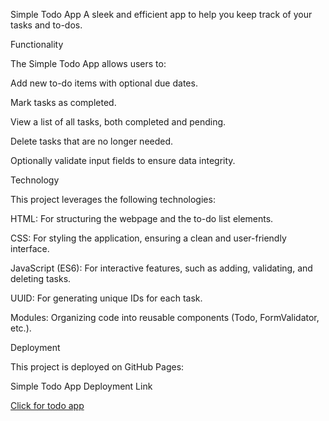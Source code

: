 Simple Todo App A sleek and efficient app to help you keep track of your tasks and to-dos.

Functionality

The Simple Todo App allows users to:

Add new to-do items with optional due dates.

Mark tasks as completed.

View a list of all tasks, both completed and pending.

Delete tasks that are no longer needed.

Optionally validate input fields to ensure data integrity.

Technology

This project leverages the following technologies:

HTML: For structuring the webpage and the to-do list elements.

CSS: For styling the application, ensuring a clean and user-friendly interface.

JavaScript (ES6): For interactive features, such as adding, validating, and deleting tasks.

UUID: For generating unique IDs for each task.

Modules: Organizing code into reusable components (Todo, FormValidator, etc.).

Deployment

This project is deployed on GitHub Pages:

Simple Todo App Deployment Link

[Click for todo app](https://websitecoderr.github.io/se_project_todo-app/)
